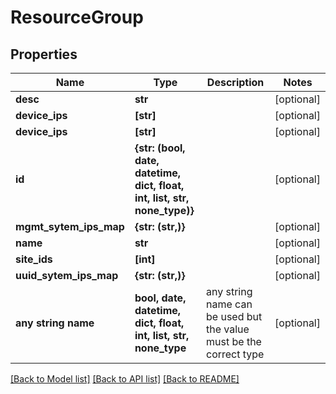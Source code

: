 # ResourceGroup


## Properties
Name | Type | Description | Notes
------------ | ------------- | ------------- | -------------
**desc** | **str** |  | [optional] 
**device_ips** | **[str]** |  | [optional] 
**device_ips** | **[str]** |  | [optional] 
**id** | **{str: (bool, date, datetime, dict, float, int, list, str, none_type)}** |  | [optional] 
**mgmt_sytem_ips_map** | **{str: (str,)}** |  | [optional] 
**name** | **str** |  | [optional] 
**site_ids** | **[int]** |  | [optional] 
**uuid_sytem_ips_map** | **{str: (str,)}** |  | [optional] 
**any string name** | **bool, date, datetime, dict, float, int, list, str, none_type** | any string name can be used but the value must be the correct type | [optional]

[[Back to Model list]](../README.md#documentation-for-models) [[Back to API list]](../README.md#documentation-for-api-endpoints) [[Back to README]](../README.md)



